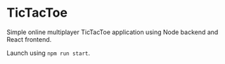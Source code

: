# TicTacToe

Simple online multiplayer TicTacToe application using Node backend and React frontend.

Launch using `npm run start`.